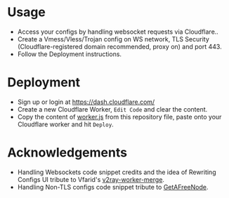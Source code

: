 # Usage
* Access your configs by handling websocket requests via Cloudflare..
* Create a Vmess/Vless/Trojan config on WS network, TLS Security (Cloudflare-registered domain recommended, proxy on) and port 443.
* Follow the Deployment instructions.

# Deployment
* Sign up or login at https://dash.cloudflare.com/
* Create a new Cloudflare Worker, `Edit Code` and clear the content.
* Copy the content of [worker.js](./worker.js) from this repository file, paste onto your Cloudflare worker and hit `Deploy`.

# Acknowledgements
* Handling Websockets code snippet credits and the idea of Rewriting Configs UI tribute to Vfarid's [v2ray-worker-merge](https://github.com/vfarid/v2ray-worker-merge/tree/main).
* Handling Non-TLS configs code snippet tribute to [GetAFreeNode](https://getafreenode.com/blog/index.php/tutorial/31.html).
